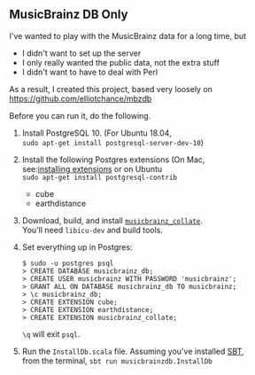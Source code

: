 ## MusicBrainz DB Only

I've wanted to play with the MusicBrainz data for a long time, but

* I didn't want to set up the server
* I only really wanted the public data, not the extra stuff
* I didn't want to have to deal with Perl

As a result, I created this project, based very loosely on
https://github.com/elliotchance/mbzdb

Before you can run it, do the following.

1. Install PostgreSQL 10. (For Ubuntu 18.04,  
  `sudo apt-get install postgresql-server-dev-10`)
1. Install the following Postgres extensions (On Mac,  
  see:[installing extensions][1] or on Ubuntu  
  `sudo apt-get install postgresql-contrib`
    * cube
    * earthdistance
1. Download, build, and install [`musicbrainz_collate`][2].  
  You'll need `libicu-dev` and build tools.

1. Set everything up in Postgres:
    ```
    $ sudo -u postgres psql
    > CREATE DATABASE musicbrainz_db;
    > CREATE USER musicbrainz WITH PASSWORD 'musicbrainz';
    > GRANT ALL ON DATABASE musicbrainz_db TO musicbrainz;
    > \c musicbrainz_db;
    > CREATE EXTENSION cube;
    > CREATE EXTENSION earthdistance;
    > CREATE EXTENSION musicbrainz_collate;
    ```
    `\q` will exit `psql`.
1. Run the `InstallDb.scala` file. Assuming you've installed [SBT][3],  
  from the terminal, `sbt run musicbrainzdb.InstallDb`

[1]: http://www.reades.com/2015/12/11/installing-postgresql-extensions-on-mac-os-x/
[2]: https://github.com/metabrainz/postgresql-musicbrainz-collate/blob/master/README.musicbrainz_collate.md
[3]: https://www.scala-sbt.org/